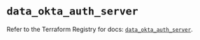 # `data_okta_auth_server`

Refer to the Terraform Registry for docs: [`data_okta_auth_server`](https://registry.terraform.io/providers/okta/okta/4.6.3/docs/data-sources/auth_server).
